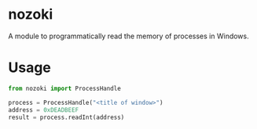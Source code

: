 # nozoki
A module to programmatically read the memory of processes in Windows.

# Usage
```python
from nozoki import ProcessHandle

process = ProcessHandle("<title of window>")
address = 0xDEADBEEF
result = process.readInt(address)
```
